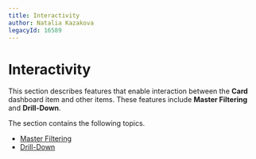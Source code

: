 ```yaml
---
title: Interactivity
author: Natalia Kazakova
legacyId: 16589
---
```

# Interactivity
This section describes features that enable interaction between the **Card** dashboard item and other items. These features include **Master Filtering** and **Drill-Down**.

The section contains the following topics.
* [Master Filtering](interactivity/master-filtering.md)
* [Drill-Down](interactivity/drill-down.md)